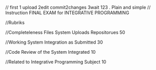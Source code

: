 //  first 1 upload 2edit commit2changes 3wait 123 . Plain and simple
//  Instruction FINAL EXAM for INTEGRATIVE PROGRAMMING
<p> //Rubriks</p>
<p> //Completeleness Files System Uploads Repositorues   50 </p>
<p> //Working System Integration as Submitted            30 </p>
<p> //Code Review of the System Integrated               10 </p>
<p> //Related to Integrative Programming Subject         10 </p>    
